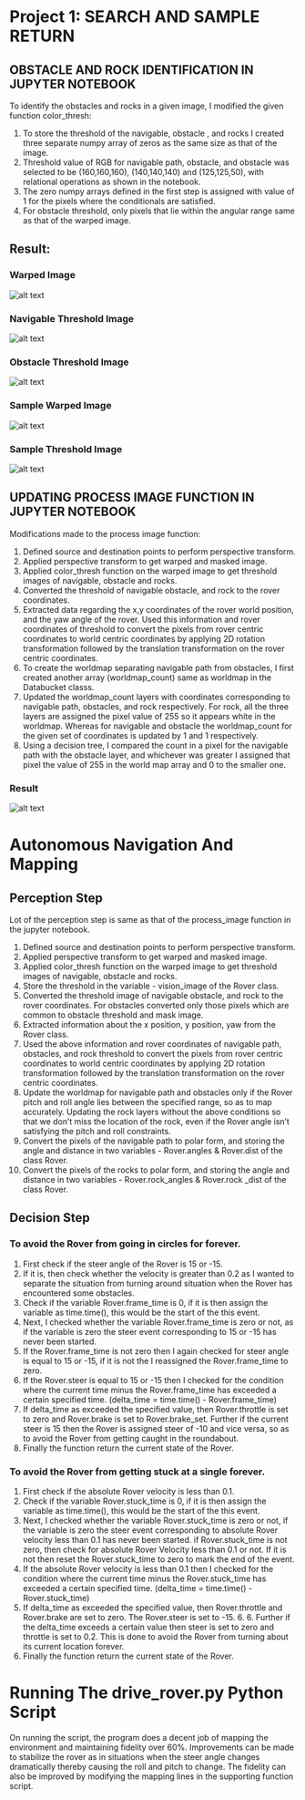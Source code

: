 # Project 1: SEARCH AND SAMPLE RETURN

## OBSTACLE AND ROCK IDENTIFICATION IN JUPYTER NOTEBOOK

To identify the obstacles and rocks in a given image, I modified the given function color_thresh:
1. To store the threshold of the navigable, obstacle , and rocks I created three separate numpy array of zeros as the same size as that of the image.
2. Threshold value of RGB for navigable path, obstacle, and obstacle was selected to be (160,160,160), (140,140,140) and (125,125,50), with relational operations as shown in the notebook.
3. The zero numpy arrays defined in the first step is assigned with value of 1 for the pixels where the conditionals are satisfied.
4. For obstacle threshold, only pixels that lie within the angular range same as that of the warped image.

## Result:

### Warped Image
![alt text](images_readme/warped.PNG)

### Navigable Threshold Image
![alt text](images_readme/thresholdwarped.PNG)

### Obstacle Threshold Image
![alt text](images_readme/threshold_obstacle.PNG)

### Sample Warped Image
![alt text](images_readme/sample_warped.PNG)

### Sample Threshold Image
![alt text](images_readme/sample_threshold.PNG)

## UPDATING PROCESS IMAGE FUNCTION IN JUPYTER NOTEBOOK

Modifications made to the process image function:
1. Defined source and destination points to perform perspective transform.
2. Applied perspective transform to get warped and masked image.
3. Applied color_thresh function on the warped image to get threshold images of navigable, obstacle and rocks.
4. Converted the threshold of navigable obstacle, and rock to the rover coordinates.
5. Extracted data regarding the x,y coordinates of the rover world position, and the yaw angle of the rover. Used this information and rover coordinates of threshold to convert the pixels from rover centric coordinates to world centric coordinates by applying 2D rotation transformation followed by the translation transformation on the rover centric coordinates.
6. To create the worldmap separating navigable path from obstacles, I first created another array (worldmap_count) same as worldmap in the Databucket classs.
7. Updated the worldmap_count layers with coordinates corresponding to navigable path, obstacles, and rock respectively. For rock, all the three layers are assigned the pixel value of 255 so it appears white in the worldmap. Whereas for navigable and obstacle the worldmap_count for the given set of coordinates is updated by 1 and 1 respectively.
8. Using a decision tree, I compared the count in a pixel for the navigable path with the obstacle layer, and whichever was greater I assigned that pixel the value of 255 in the world map array and 0 to the smaller one.

### Result
![alt text](images_readme/combined.PNG)



# Autonomous Navigation And Mapping

## Perception Step

Lot of the perception step is same as that of the process_image function in the jupyter notebook.

1. Defined source and destination points to perform perspective transform.
2. Applied perspective transform to get warped and masked image.
3. Applied color_thresh function on the warped image to get threshold images of navigable, obstacle and rocks.
4. Store the threshold in the variable - vision_image of the Rover class.
5. Converted the threshold image of navigable obstacle, and rock to the rover coordinates. For obstacles converted only those pixels which are common to obstacle threshold and mask image.
6. Extracted information about the x position, y position, yaw from the Rover class.
7. Used the above information and rover coordinates of navigable path, obstacles, and rock threshold to convert the pixels from rover centric coordinates to world centric coordinates by applying 2D rotation transformation followed by the translation transformation on the rover centric coordinates.
8. Update the worldmap for navigable path and obstacles only if the Rover pitch and roll angle lies between the specified range, so as to map accurately. Updating the rock layers without the above conditions so that we don’t miss the location of the rock, even if the Rover angle isn’t satisfying the pitch and roll constraints.
9. Convert the pixels of the navigable path to polar form, and storing the angle and distance in two variables - Rover.angles & Rover.dist of the class Rover.
10. Convert the pixels of the rocks to polar form, and storing the angle and distance in two variables - Rover.rock_angles & Rover.rock _dist of the class Rover.


## Decision Step

### To avoid the Rover from going in circles for forever.
1. First check if the steer angle of the Rover is 15 or -15.
2. If it is, then check whether the velocity is greater than 0.2 as I wanted to separate the situation from turning around situation when the Rover has encountered some obstacles.
3. Check if the variable Rover.frame_time is 0, if it is then assign the variable as time.time(), this would be the start of the this event.
4. Next, I checked whether the variable Rover.frame_time is zero or not, as if the variable is zero the steer event corresponding to 15 or -15 has never been started.
5. If the Rover.frame_time is not zero then I again checked for steer angle is equal to 15 or -15, if it is not the I reassigned the Rover.frame_time to zero.
6. If the Rover.steer is equal to 15 or -15 then I checked for the condition where the current time minus the Rover.frame_time has exceeded a certain specified time. (delta_time = time.time() - Rover.frame_time)
7. If delta_time as exceeded the specified value, then Rover.throttle is set to zero and Rover.brake is set to Rover.brake_set. Further if the current steer is 15 then the Rover is assigned steer of -10 and vice versa, so as to avoid the Rover from getting caught in the roundabout.
8. Finally the function return the current state of the Rover.


### To avoid the Rover from getting stuck at a single forever.
1. First check if the absolute Rover velocity is less than 0.1.
2. Check if the variable Rover.stuck_time is 0, if it is then assign the variable as time.time(), this would be the start of the this event.
3. Next, I checked whether the variable Rover.stuck_time is zero or not, if the variable is zero the steer event corresponding to absolute Rover velocity less than 0.1  has never been started.
if Rover.stuck_time is not zero, then check for absolute Rover Velocity less than 0.1 or not. If it is not then reset the Rover.stuck_time to zero to mark the end of the event.
4. If the absolute Rover velocity is less than 0.1 then I checked for the condition where the current time minus the Rover.stuck_time has exceeded a certain specified time. (delta_time = time.time() - Rover.stuck_time)
5. If delta_time as exceeded the specified value, then Rover.throttle and Rover.brake are set to zero. The Rover.steer is set to -15. 6. 6. Further if the delta_time exceeds a certain value then steer is set to zero and throttle is set to 0.2. This is done to avoid the Rover from turning about its current location forever. 
7. Finally the function return the current state of the Rover.

# Running The drive_rover.py Python Script

On running the script, the program does a decent job of mapping the environment and maintaining fidelity over 60%. Improvements can be made to stabilize the rover as in situations when the steer angle changes dramatically thereby causing the roll and pitch to change. The fidelity can also be improved by modifying the mapping lines in the supporting function script. 

